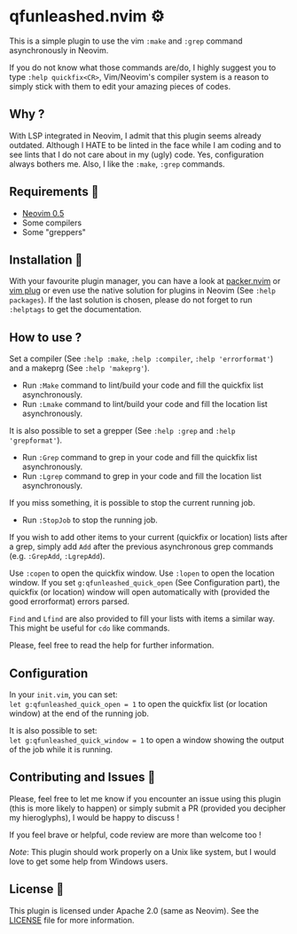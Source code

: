 # qfunleashed.nvim :gear:
This is a simple plugin to use the vim `:make` and `:grep` command
asynchronously in Neovim.

If you do not know what those commands are/do, I highly suggest you to type
`:help quickfix<CR>`, Vim/Neovim's compiler system is a reason to simply stick
with them to edit your amazing pieces of codes.

## Why ?  
With LSP integrated in Neovim, I admit that this plugin seems already
outdated.  Although I HATE to be linted in the face while I am coding and to
see lints that I do not care about in my (ugly) code. Yes, configuration
always bothers me.  Also, I like the `:make`, `:grep` commands.

## Requirements :lock_with_ink_pen:
- [Neovim 0.5](https://github.com/neovim/neovim)  
- Some compilers  
- Some "greppers"  

## Installation :incoming_envelope:
With your favourite plugin manager, you can have a look at
[packer.nvim](https://github.com/wbthomason/packer.nvim) or [vim
plug](https://github.com/junegunn/vim-plug) or even use the native solution
for plugins in Neovim (See `:help packages`). If the last solution is chosen,
please do not forget to run `:helptags` to get the documentation.

## How to use ?  

Set a compiler (See `:help :make`, `:help :compiler`, `:help 'errorformat'`)
and a makeprg (See `:help 'makeprg'`).  

- Run `:Make` command to lint/build your code and fill the quickfix list
  asynchronously.  
- Run `:Lmake` command to lint/build your code and fill the location list
  asynchronously.  

It is also possible to set a grepper (See `:help :grep` and `:help 'grepformat'`).  
- Run `:Grep` command to grep in your code and fill the quickfix list
  asynchronously.  
- Run `:Lgrep` command to grep in your code and fill the location list
  asynchronously.  

If you miss something, it is possible to stop the current running job.  
- Run `:StopJob` to stop the running job.  

If you wish to add other items to your current (quickfix or location) lists
after a grep, simply add `Add` after the previous asynchronous grep commands
(e.g. `:GrepAdd`, `:LgrepAdd`).  

Use `:copen` to open the quickfix window. Use `:lopen` to open the location
window. If you set `g:qfunleashed_quick_open` (See Configuration part), the quickfix (or
location) window will open automatically with (provided the good errorformat)
errors parsed.

`Find` and `Lfind` are also provided to fill your lists with items a similar
way. This might be useful for `cdo` like commands.

Please, feel free to read the help for further information.

## Configuration
In your `init.vim`, you can set:  
`let g:qfunleashed_quick_open = 1`
to open the quickfix list (or location window) at the end of the running job.  

It is also possible to set:  
`let g:qfunleashed_quick_window = 1`
to open a window showing the output of the job while it is running.  

## Contributing and Issues :thought_balloon:
Please, feel free to let me know if you encounter an issue using this plugin
(this is more likely to happen) or simply submit a PR (provided you decipher
my hieroglyphs), I would be happy to discuss !

If you feel brave or helpful, code review are more than welcome too !

*Note*: This plugin should work properly on a Unix like system, but I would love
to get some help from Windows users.

## License :bookmark:
This plugin is licensed under Apache 2.0 (same as Neovim). See the
[LICENSE](https://github.com/lmenou/nvim-luamake/blob/master/LICENSE) file for
more information.
